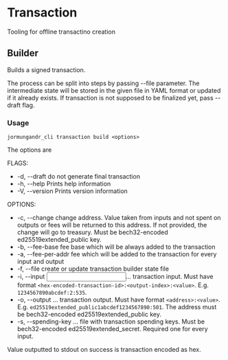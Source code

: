# Transaction

Tooling for offline transactino creation

## Builder

Builds a signed transaction.

The process can be split into steps by passing --file parameter. The intermediate state
will be stored in the given file in YAML format or updated if it already exists. If
transaction is not supposed to be finalized yet, pass --draft flag.

### Usage

```
jormungandr_cli transaction build <options>
```

The options are

FLAGS:
- -d, --draft do not generate final transaction
- -h, --help Prints help information
- -V, --version Prints version information

OPTIONS:
- -c, --change <change> change address. Value taken from inputs and not spent on outputs
or fees will be returned to this address. If not provided, the change will go to treasury.
Must be bech32-encoded ed25519extended_public key.
- -b, --fee-base <fee-base> fee base which will be always added to the transaction
- -a, --fee-per-addr <fee-per-addr> fee which will be added to the transaction for every
input and output
- -f, --file <file> create or update transaction builder state file
- -i, --input <input>... transaction input. Must have format
`<hex-encoded-transaction-id>:<output-index>:<value>`. E.g. `1234567890abcdef:2:535`.
- -o, --output <output>... transaction output. Must have format `<address>:<value>`.
E.g. `ed25519extended_public1abcdef1234567890:501`. The address must be bech32-encoded
ed25519extended_public key.
- -s, --spending-key <spending-key>... file with transaction spending keys. Must be
bech32-encoded ed25519extended_secret. Required one for every input.

Value outputted to stdout on success is transaction encoded as hex.
